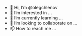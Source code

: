 - 👋 Hi, I’m @olegchlenov
- 👀 I’m interested in ...
- 🌱 I’m currently learning ...
- 💞️ I’m looking to collaborate on ...
- 📫 How to reach me ...

<!---
olegchlenov/olegchlenov is a ✨ special ✨ repository because its `README.md` (this file) appears on your GitHub profile.
You can click the Preview link to take a look at your changes.
--->
